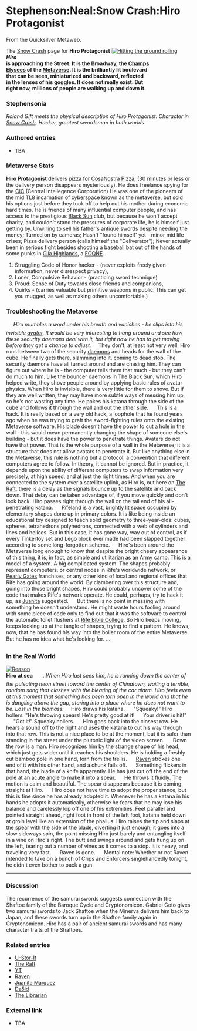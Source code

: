 
# Stephenson:Neal:Snow Crash:Hiro Protagonist

From the Quicksilver Metaweb.

The [Snow Crash](/snow-crash) page for **Hiro Protagonist**
[![Hitting the ground rolling](/web/20060725222346im_/http://www.metaweb.com/wiki/upload/e/ed/MWrolandgift.jpg)](hitting-the-ground-rolling)  
***Hiro*  
is approaching the Street. It is the Broadway, the [Champs  
Elysees]() of the [Metaverse](/metaverse). It is the brilliantly lit boulevard  
that can be seen, miniaturized and backward, reflected  
in the lenses of his goggles. It does not really exist. But  
right now, millions of people are walking up and down it.**
### Stephensonia


*Roland Gift meets the physical description of Hiro Protagonist. Character in [Snow Crash](/stephenson-neal). Hacker, greatest swordsman in both worlds.*

### Authored entries


* TBA


### Metaverse Stats


**Hiro Protagonist** delivers pizza for [CosaNostra Pizza](/stephenson-neal-snow-crash-03-cosanostra-pizza-university-mike-lorrey), (30 minutes or less or the delivery person disappears mysteriously). He does freelance spying for the [CIC](/cic) (Central Intellegence Corporation) He was one of the pioneers of the mid TL8 incarnation of cyberspace known as the metaverse, but sold his options just before they took off to help out his mother during economic hard times. He is friends of many influential computer people, and has access to the prestigious [Black Sun](/black-sun) club, but because he won't accept charity, and couldn't stand the pressures of corporate life, he is himself just getting by. Unwilling to sell his father's antique swords despite needing the money; Turned on by cameras; Hasn't "found himself' yet - minor mid life crises; Pizza delivery person (calls himself the "Deliverator"); Never actually been in serious fight besides shooting a baseball bat out of the hands of some punks in [Gila Highlands](/gila-highlands), a [FOQNE](/foqne).

1. Struggling Code of Honor hacker - (never exploits freely given information, never disrespect privacy),
2. Loner, Compulsive Behavior - (practicing sword technique)
3. Proud: Sense of Duty towards close friends and companions,
4. Quirks - (carries valuable but primitive weapons in public. This can get you mugged, as well as making others uncomfortable.)


### Troubleshooting the Metaverse


     *Hiro mumbles a word under his breath and vanishes - he slips into his invisible [avatar](/avatar). It would be very interesting to hang around and see how these security daemons deal with it, but right now he has to get moving before they get a chance to adjust.*     They don't, at least not very well. Hiro runs between two of the security [daemons](/daemon) and heads for the wall of the cube. He finally gets there, slamming into it, coming to dead stop. The security daemons have all turned around and are chasing him. They can figure out where he is - the computer tells them that much - but they can't do much to him. Like the bouncer daemons in The Black Sun, which Hiro helped write, they shove people around by applying basic rules of avatar physics. When Hiro is invisible, there is very little for them to shove. But if they are well written, they may have more subtle ways of messing him up, so he's not wasting any time. He pokes his katana through the side of the cube and follows it through the wall and out the other side.
     This is a hack. It is really based on a very old hack, a loophole that he found years ago when he was trying to graft the sword-fighting rules onto the existing [Metaverse](/metaverse) software. His blade doesn't have the power to cut a hole in the wall - this would mean permanently changing the shape of someone else's building - but it does have the power to penetrate things. Avatars do not have that power. That is the whole purpose of a wall in the Metaverse; it is a structure that does not allow avatars to penetrate it. But like anything else in the Metaverse, this rule is nothing but a protocol, a convention that different computers agree to follow. In theory, it cannot be ignored. But in practice, it depends upon the ability of different computers to swap information very precisely, at high speed, and at just the right times. And when you are connected to the system over a satellite uplink, as Hiro is, out here on [The Raft](/the-raft), there is a delay as the signals bounce up to the satellite and back down. That delay can be taken advantage of, if you move quickly and don't look back. Hiro passes right through the wall on the tail end of his all-penetrating katana.
     Rifeland is a vast, brightly lit space occupied by elementary shapes done up in primary colors. It is like being inside an educational toy designed to teach solid geometry to three-year-olds: cubes, spheres, tetrahedrons polyhedrons, connected with a web of cylinders and lines and helices. But in this case, it has gone way, way out of control, as if every Tinkertoy set and Lego block ever made had been slapped together according to some long-forgotten scheme.
     Hiro's been around the Metaverse long enough to know that despite the bright cheery appearance of this thing, it is, in fact, as simple and utilitarian as an Army camp. This is a model of a system. A big complicated system. The shapes probably represent computers, or central nodes in Rife's worldwide network, or [Pearly Gates](/pearly-gates) franchises, or any other kind of local and regional offices that Rife has going around the world. By clambering over this structure and, going into those bright shapes, Hiro could probably uncover some of the code that makes Rife's network operate. He could, perhaps, try to hack it up, as [Juanita](/juanita-marquez) suggested.
     But there is no point in messing with something he doesn't understand. He might waste hours fooling around with some piece of code only to find out that it was the software to control the automatic toilet flushers at [Rife Bible College](/rife-bible-college). So Hiro keeps moving, keeps looking up at the tangle of shapes, trying to find a pattern. He knows, now, that he has found his way into the boiler room of the entire Metaverse. But he has no idea what he's looking for. ...


### In the Real World


[![Reason](/web/20060725222346im_/http://www.metaweb.com/wiki/upload/c/cb/RolandasHiroatSea.jpg)](reason)  
**Hiro at sea**
     *...When Hiro last sees him, he is running down the center of the pulsating neon street toward the center of Chinatown, wailing a terrible, random song that clashes with the bleating of the car alarm. Hiro feels even at this moment that something has been torn open in the world and that he is dangling above the gap, staring into a place where he does not want to be. Lost in the biomass.*     Hiro draws his katana.
     "Squeaky!" Hiro hollers. "He's throwing spears! He's pretty good at it!
     Your driver is hit!"
     "Got it!" Squeaky hollers.
     Hiro goes back into the closest row. He hears a sound off to the right and uses the katana to cut his way through into that row. This is not a nice place to be at the moment, but it is safer than standing in the street under the plutonic light of the video screen.
     Down the row is a man. Hiro recognizes him by the strange shape of his head, which just gets wider until it reaches his shoulders. He is holding a freshly cut bamboo pole in one hand, torn from the trellis.
     [Raven](/stephenson-neal-snow-crash-raven) strokes one end of it with his other hand, and a chunk falls off.
     Something flickers in that hand, the blade of a knife apparently. He has just cut off the end of the pole at an acute angle to make it into a spear.
     He throws it fluidly. The motion is calm and beautiful. The spear disappears because it is coming straight at Hiro.
     Hiro does not have time to adopt the proper stance, but this is fine since he has already adopted it. Whenever he has a katana in his hands he adopts it automatically, otherwise he fears that he may lose his balance and carelessly lop off one of his extremities. Feet parallel and pointed straight ahead, right foot in front of the left foot, katana held down at groin level like an extension of the phallus. Hiro raises the tip and slaps at the spear with the side of the blade, diverting it just enough; it goes into a slow sideways spin, the point missing Hiro just barely and entangling itself in a vine on Hiro's right. The butt end swings around and gets hung up on the left, tearing out a number of vines as it comes to a stop. It is heavy, and traveling very fast.
     Raven is gone.
     Mental note: Whether or not Raven intended to take on a bunch of Crips and Enforcers singlehandedly tonight, he didn't even bother to pack a gun.



---



### Discussion


The recurrence of the samurai swords suggests connection with the Shaftoe family of the Baroque Cycle and Cryptonomicon. Gabriel Goto gives two samurai swords to Jack Shaftoe when the Minerva delivers him back to Japan, and these swords turn up in the Shaftoe family again in Cryptonomicon. Hiro has a pair of ancient samurai swords and has many character traits of the Shaftoes. 

### Related entries


* [U-Stor-It](/u-stor-it)
* [The Raft](/the-raft)
* [YT](/yt)
* [Raven](/raven)
* [Juanita Marquez](/juanita-marquez)
* [Da5id](/da5id)
* [The Librarian](/the-librarian)


### External link


* TBA
